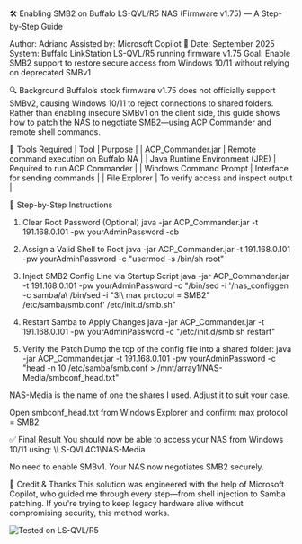 🛠️ Enabling SMB2 on Buffalo LS-QVL/R5 NAS (Firmware v1.75) — A Step-by-Step Guide

Author: Adriano
Assisted by: Microsoft Copilot 🤖
Date: September 2025
System: Buffalo LinkStation LS-QVL/R5 running firmware v1.75
Goal: Enable SMB2 support to restore secure access from Windows 10/11 without relying on deprecated SMBv1

🔍 Background
Buffalo’s stock firmware v1.75 does not officially support SMBv2, causing Windows 10/11 to reject connections to shared folders. Rather than enabling insecure SMBv1 on the client side, this guide shows how to patch the NAS to negotiate SMB2—using ACP Commander and remote shell commands.

🧰 Tools Required
| Tool | Purpose | 
| ACP_Commander.jar | Remote command execution on Buffalo NA | 
| Java Runtime Environment (JRE) | Required to run ACP Commander | 
| Windows Command Prompt | Interface for sending commands | 
| File Explorer | To verify access and inspect output | 



🧭 Step-by-Step Instructions

1. Clear Root Password (Optional)
java -jar ACP_Commander.jar -t 191.168.0.101 -pw yourAdminPassword -cb


2. Assign a Valid Shell to Root
java -jar ACP_Commander.jar -t 191.168.0.101 -pw yourAdminPassword -c "usermod -s /bin/sh root"


3. Inject SMB2 Config Line via Startup Script
java -jar ACP_Commander.jar -t 191.168.0.101 -pw yourAdminPassword -c "/bin/sed -i '/nas_configgen -c samba/a\\    /bin/sed -i \"3i\\    max protocol = SMB2\" /etc/samba/smb.conf' /etc/init.d/smb.sh"


4. Restart Samba to Apply Changes
java -jar ACP_Commander.jar -t 191.168.0.101 -pw yourAdminPassword -c "/etc/init.d/smb.sh restart"


5. Verify the Patch
Dump the top of the config file into a shared folder:
java -jar ACP_Commander.jar -t 191.168.0.101 -pw yourAdminPassword -c "head -n 10 /etc/samba/smb.conf > /mnt/array1/NAS-Media/smbconf_head.txt"

NAS-Media is the name of one the shares I used. Adjust it to suit your case.

Open smbconf_head.txt from Windows Explorer and confirm:
max protocol = SMB2



✅ Final Result
You should now be able to access your NAS from Windows 10/11 using:
\\LS-QVL4C1\NAS-Media


No need to enable SMBv1. Your NAS now negotiates SMB2 securely.

🙌 Credit & Thanks
This solution was engineered with the help of Microsoft Copilot, who guided me through every step—from shell injection to Samba patching. If you're trying to keep legacy hardware alive without compromising security, this method works.

![Tested on LS-QVL/R5](https://img.shields.io/badge/Tested-LS--QVL%2FR5-green)
